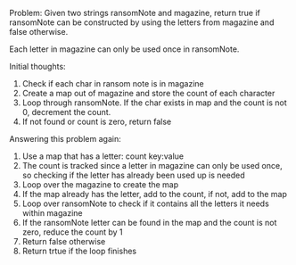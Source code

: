 Problem:
Given two strings ransomNote and magazine, return true if ransomNote can be constructed by using the letters from magazine and false otherwise.

Each letter in magazine can only be used once in ransomNote.

Initial thoughts:
1. Check if each char in ransom note is in magazine
2. Create a map out of magazine and store the count of each character
3. Loop through ransomNote. If the char exists in map and the count is not 0, decrement the count.
4. If not found or count is zero, return false

Answering this problem again:
1. Use a map that has a letter: count key:value
2. The count is tracked since a letter in magazine can only be used once, so checking if the letter has already been used up is needed
3. Loop over the magazine to create the map
4. If the map already has the letter, add to the count, if not, add to the map
5. Loop over ransomNote to check if it contains all the letters it needs within magazine
6. If the ransomNote letter can be found in the map and the count is not zero, reduce the count by 1
7. Return false otherwise
8. Return trtue if the loop finishes